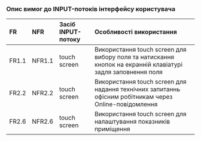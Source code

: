### Опис вимог до INPUT-потоків інтерфейсу користувача

| FR    |NFR     | Засіб INPUT-потоку | Особливості використання |
|:-     |:-      |:-                  |:-                        |
|FR1.1  |NFR1.1  |touch screen |Використання touch screen для вибору поля та натискання кнопок на екранній клавіатурі задля заповнення поля|
|FR2.2  |NFR2.2  |touch screen|Використання touch screen для надання технічних запитаннь офісним робітникам через Online-повідомлення|
|FR2.6  |NFR2.6  |touch screen|Використання touch screen для налаштування показників приміщення|

